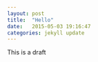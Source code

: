 ```yaml
---
layout: post
title:  "Hello"
date:   2015-05-03 19:16:47
categories: jekyll update
---
```

This is a draft
